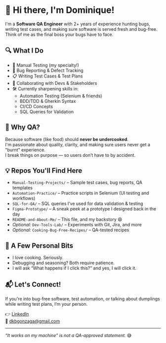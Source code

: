 # 👋 Hi there, I'm Dominique!

I'm a **Software QA Engineer** with 2+ years of experience hunting bugs, writing test cases, and making sure software is served fresh and bug-free. Think of me as the final boss your bugs have to face.

## 🔍 What I Do

- 🧪 Manual Testing (my specialty!)
- 🐛 Bug Reporting & Defect Tracking
- 📋 Writing Test Cases & Test Plans
- 💬 Collaborating with Devs & Stakeholders
- 🛠️ Currently sharpening skills in:
  - Automation Testing (Selenium & friends)
  - BDD/TDD & Gherkin Syntax
  - CI/CD Concepts
  - SQL Queries for Validation

## 🧂 Why QA?

Because software (like food) should **never be undercooked**.  
I'm passionate about quality, clarity, and making sure users never get a "burnt" experience.  
I break things on purpose — so users don’t have to by accident.

## 💡 Repos You'll Find Here

- `Manual-Testing-Projects/` – Sample test cases, bug reports, QA templates
- `Automation-Practice/` – Practice scripts in Selenium (UI testing and workflows)
- `SQL-for-QA/` – SQL queries I’ve used for data validation & testing
- `Figma-Prototype/` – A sneak peek at a prototype I designed back in the day
- `README-and-About-Me/` – This file, and my backstory 😄
- *Optional:* `Dev-Tools-Lab/` – Experiments with Git, Jira, and more
- *Optional:* `Cooking-Bug-Free-Recipes/` – QA-tested recipes

## 🍜 A Few Personal Bits

- I love cooking. Seriously.  
- Debugging and seasoning? Both require patience.  
- I will ask “What happens if I click this?” and yes, I will click it.

## 📬 Let's Connect!

If you're into bug-free software, test automation, or talking about dumplings while writing test plans, I’m your person.

👉 [LinkedIn](https://www.linkedin.com/in/dkgonzaga)  
📧 dkbgonzaga@gmail.com

---

_“It works on my machine” is not a QA-approved statement._ 😅
